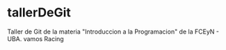 # tallerDeGit

Taller de Git de la materia "Introduccion a la Programacion" de la FCEyN - UBA.
vamos Racing
